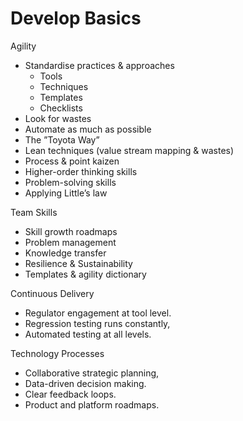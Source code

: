 # Develop Basics

Agility&#x20;

* Standardise practices & approaches
  * Tools &#x20;
  * Techniques &#x20;
  * Templates &#x20;
  * Checklists &#x20;
* Look for wastes&#x20;
* Automate as much as possible&#x20;
* The ”Toyota Way”&#x20;
* Lean techniques (value stream mapping & wastes)&#x20;
* Process & point kaizen&#x20;
* Higher-order thinking skills&#x20;
* Problem-solving skills&#x20;
* Applying Little’s law&#x20;

Team Skills&#x20;

* Skill growth roadmaps&#x20;
* Problem management&#x20;
* Knowledge transfer&#x20;
* Resilience & Sustainability&#x20;
* Templates & agility dictionary&#x20;

Continuous Delivery&#x20;

* Regulator engagement at tool level.&#x20;
* Regression testing runs constantly,&#x20;
* Automated testing at all levels.&#x20;

Technology Processes&#x20;

* Collaborative strategic planning,&#x20;
* Data-driven decision making.&#x20;
* Clear feedback loops.&#x20;
* Product and platform roadmaps.&#x20;
